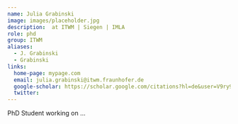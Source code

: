```yaml
---
name: Julia Grabinski
image: images/placeholder.jpg
description:  at ITWM | Siegen | IMLA
role: phd
group: ITWM
aliases:
  - J. Grabinski
  - Grabinski
links:
  home-page: mypage.com
  email: julia.grabinski@itwm.fraunhofer.de
  google-scholar: https://scholar.google.com/citations?hl=de&user=V9ry9KcAAAAJ
  twitter: 
---
```


PhD Student working on ...
